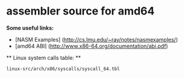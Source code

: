 # assembler source for amd64

**Some useful links:**

* [NASM Examples] (http://cs.lmu.edu/~ray/notes/nasmexamples/)
* [amd64 ABI] (http://www.x86-64.org/documentation/abi.pdf)

** Linux system calls table: **
```
linux-src/arch/x86/syscalls/syscall_64.tbl
```
